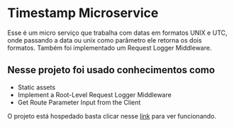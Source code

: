 # Timestamp Microservice

Esse é um micro serviço que trabalha com datas em formatos UNIX e UTC, onde passando a data ou unix como parâmetro ele retorna os dois formatos.
Também foi implementado um Request Logger Middleware.

## Nesse projeto foi usado conhecimentos como
- Static assets
- Implement a Root-Level Request Logger Middleware
- Get Route Parameter Input from the Client

O projeto está hospedado basta clicar nesse [link](https://boilerplate-project-timestamp.gabmoreirasilva.repl.co/) para ver funcionando.
